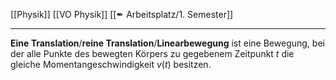 [[Physik]] [[VO Physik]] [[✒ Arbeitsplatz/1. Semester]]

---

**Eine Translation**/**reine Translation**/**Linearbewegung** ist eine Bewegung, bei der alle Punkte des bewegten Körpers zu gegebenem Zeitpunkt $t$ die gleiche Momentangeschwindigkeit $v(t)$ besitzen.